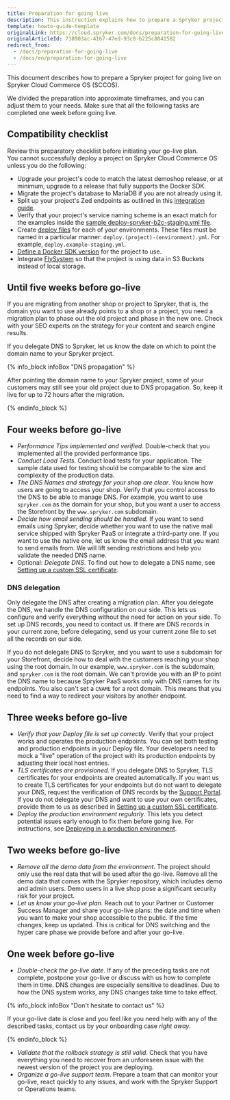 ```yaml
---
title: Preparation for going live
description: This instruction explains how to prepare a Spryker project for going live.
template: howto-guide-template
originalLink: https://cloud.spryker.com/docs/preparation-for-going-live
originalArticleId: 738903ac-4167-47ed-93c8-b225c8041582
redirect_from:
  - /docs/preparation-for-going-live
  - /docs/en/preparation-for-going-live
---
```


This document describes how to prepare a Spryker project for going live on Spryker Cloud Commerce OS (SCCOS).

We divided the preparation into approximate timeframes, and you can adjust them to your needs. Make sure that all the following tasks are completed one week before going live.

## Compatibility checklist

Review this preparatory checklist before initiating your go-live plan.  
You cannot successfully deploy a project on Spryker Cloud Commerce OS unless you do the following:

- Upgrade your project's code to match the latest demoshop release, or at minimum, upgrade to a release that fully supports the Docker SDK.
- Migrate the project's database to MariaDB if you are not already using it.
- Split up your project's Zed endpoints as outlined in this [integration guide](/docs/scos/dev/technical-enhancement-integration-guides/integrating-separate-endpoint-bootstraps.html).
- Verify that your project's service naming scheme is an exact match for the examples inside the [sample deploy-spryker-b2c-staging.yml file](https://github.com/spryker-shop/b2c-demo-shop/blob/master/deploy.spryker-b2c-staging.yml).
- Create [deploy files](/docs/scos/dev/the-docker-sdk/deploy-file/deploy-file.html) for each of your environments. These files must be named in a particular manner: `deploy.(project)-(environment).yml`. For example, `deploy.example-staging.yml`.
- [Define a Docker SDK version](/docs/scos/dev/the-docker-sdk/choosing-a-docker-sdk-version.html) for the project to use.
- Integrate [FlySystem](/docs/cloud/dev/spryker-cloud-commerce-os/configuring-data-import-from-an-s3-bucket.html) so that the project is using data in S3 Buckets instead of local storage.

## Until five weeks before go-live

If you are migrating from another shop or project to Spryker, that is, the domain you want to use already points to a shop or a project, you need a migration plan to phase out the old project and phase in the new one. Check with your SEO experts on the strategy for your content and search engine results.

If you delegate DNS to Spryker, let us know the date on which to point the domain name to your Spryker project.

{% info_block infoBox "DNS propagation" %}

After pointing the domain name to your Spryker project, some of your customers may still see your old project due to DNS propagation. So, keep it live for up to 72 hours after the migration.

{% endinfo_block %}

## Four weeks before go-live

- *Performance Tips implemented and verified*. Double-check that you implemented all the provided performance tips.
- *Conduct Load Tests*. Conduct load tests for your application. The sample data used for testing should be comparable to the size and complexity of the production data.
- *The DNS Names and strategy for your shop are clear*. You know how users are going to access your shop. Verify that you control access to the DNS to be able to manage DNS. For example, you want to use `spryker.com` as the domain for your shop, but you want a user to access the Storefront by the `www.spryker.com` subdomain.
- *Decide how email sending should be handled*. If you want to send emails using Spryker, decide whether you want to use the native mail service shipped with Spryker PaaS or integrate a third-party one. If you want to use the native one, let us know the email address that you want to send emails from. We will lift sending restrictions and help you validate the needed DNS name.
- Optional: *Delegate DNS*. To find out how to delegate a DNS name, see [Setting up a custom SSL certificate](https://docs.spryker.com/docs/cloud/dev/spryker-cloud-commerce-os/setting-up-a-custom-ssl-certificate.html).

### DNS delegation

Only delegate the DNS after creating a migration plan. After you delegate the DNS, we handle the DNS configuration on our side. This lets us configure and verify everything without the need for action on your side. To set up DNS records, you need to contact us. If there are DNS records in your current zone, before delegating, send us your current zone file to set all the records on our side.

If you do not delegate DNS to Spryker, and you want to use a subdomain for your Storefront, decide how to deal with the customers reaching your shop using the root domain. In our example, `www.spryker.com` is the subdomain, and `spryker.com` is the root domain. We can't provide you with an IP to point the DNS name to because Spryker PaaS works only with DNS names for its endpoints. You also can't set a `CNAME` for a root domain. This means that you need to find a way to redirect your visitors by another endpoint.

## Three weeks before go-live

- *Verify that your Deploy file is set up correctly*. Verify that your project works and operates the production endpoints. You can set both testing and production endpoints in your Deploy file. Your developers need to mock a "live" operation of the project with its production endpoints by adjusting their local host entries.
- *TLS certificates are provisioned*. If you delegate DNS to Spryker, TLS certificates for your endpoints are created automatically. If you want us to create TLS certificates for your endpoints but do not want to delegate your DNS, request the verification of DNS records by the [Support Portal](https://support.spryker.com). If you do not delegate your DNS and want to use your own certificates, provide them to us as described in [Setting up a custom SSL certificate](https://docs.spryker.com/docs/cloud/dev/spryker-cloud-commerce-os/setting-up-a-custom-ssl-certificate.html).
- *Deploy the production environment regularly*. This lets you detect potential issues early enough to fix them before going live. For instructions, see [Deploying in a production environment](https://docs.spryker.com/docs/cloud/dev/spryker-cloud-commerce-os/deploying-in-a-production-environment.html).

## Two weeks before go-live

- *Remove all the demo data from the environment*. The project should only use the real data that will be used after the go-live. Remove all the demo data that comes with the Spryker repository, which includes demo and admin users. Demo users in a live shop pose a significant security risk for your project.
- *Let us know your go-live plan*. Reach out to your Partner or Customer Success Manager and share your go-live plans: the date and time when you want to make your shop accessible to the public. If the time changes, keep us updated. This is critical for DNS switching and the hyper care phase we provide before and after your go-live.

## One week before go-live

- *Double-check the go-live date*. If any of the preceding tasks are not complete, postpone your go-live or discuss with us how to complete them in time. DNS changes are especially sensitive to deadlines. Due to how the DNS system works, any DNS changes take time to take effect.

{% info_block infoBox "Don't hesitate to contact us" %}

If your go-live date is close and you feel like you need help with any of the described tasks, contact us by your onboarding case *right away*.

{% endinfo_block %}

- *Validate that the rollback strategy is still valid*. Check that you have everything you need to recover from an unforeseen issue with the newest version of the project you are deploying.
- *Organize a go-live support team*. Prepare a team that can monitor your go-live, react quickly to any issues, and work with the Spryker Support or Operations teams.
